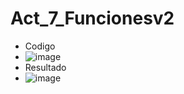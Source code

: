 # Act_7_Funcionesv2
- Codigo
- ![image](https://github.com/user-attachments/assets/e42bebff-3296-4652-afea-cbc17fb29230)
- Resultado
- ![image](https://github.com/user-attachments/assets/3f82cc1f-0e12-417f-9b9c-91d572e24367)

